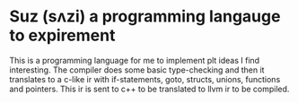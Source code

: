 # Suz (sʌzi) a programming langauge to expirement

This is a programming language for me to implement plt ideas I find 
interesting. The compiler does some basic type-checking and then it translates
to a c-like ir with if-statements, goto, structs, unions, functions and 
pointers. This ir is sent to c++ to be translated to llvm ir to be compiled.